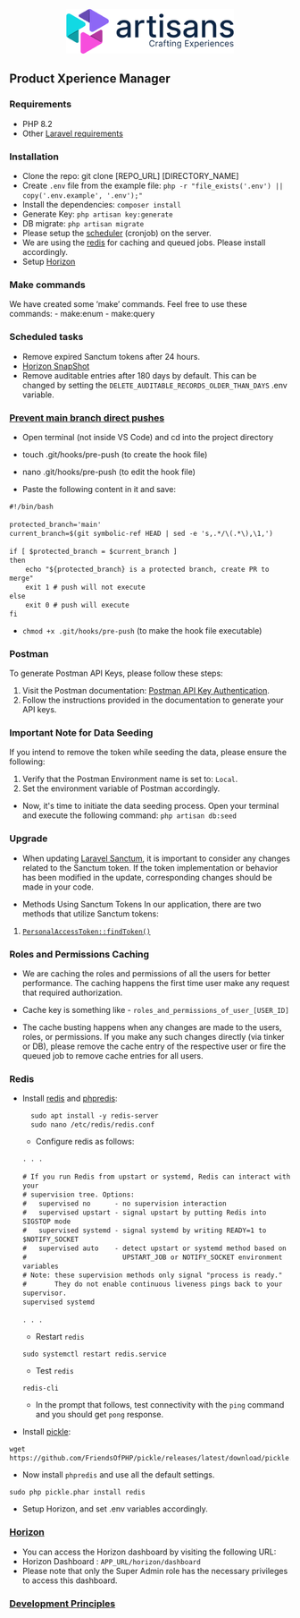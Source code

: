 <p align="center">
    <a
        href="https://artisanssoultions.com"
        target="_blank"
    >
        <picture>
            <source
                width="300"
                media="(prefers-color-scheme: dark)"
                srcset="./public/images/logo/dark-mode-300.png"
            >
            <img
                alt="Artisans logo"
                src="./public/images/logo/light-mode-300.png"
            >
        </picture>
    </a>
</p>

## Product Xperience Manager

### Requirements
- PHP 8.2
- Other [Laravel requirements](https://laravel.com/docs/10.x/deployment#server-requirements)

### Installation
- Clone the repo: git clone [REPO_URL] [DIRECTORY_NAME]
- Create `.env` file from the example file: `php -r "file_exists('.env') || copy('.env.example', '.env');"`
- Install the dependencies: `composer install`
- Generate Key: `php artisan key:generate`
- DB migrate: `php artisan migrate`
- Please setup the [scheduler](#scheduled-tasks) (cronjob) on the server.
- We are using the [redis](#redis) for caching and queued jobs. Please install accordingly.
- Setup [Horizon](#horizon)


### Make commands
We have created some ‘make’ commands. Feel free to use these commands:
    - make:enum
    - make:query

### Scheduled tasks
- Remove expired Sanctum tokens after 24 hours.
- [Horizon SnapShot](https://laravel.com/docs/10.x/horizon#metrics)
- Remove auditable entries after 180 days by default. This can be changed by setting the `DELETE_AUDITABLE_RECORDS_OLDER_THAN_DAYS` .env variable.


### [Prevent main branch direct pushes](https://hiltonmeyer.com/articles/protect-git-branch-and-prevent-master-push.html)
- Open terminal (not inside VS Code) and cd into the project directory

- touch .git/hooks/pre-push (to create the hook file)

- nano .git/hooks/pre-push (to edit the hook file)

- Paste the following content in it and save:

```shell
#!/bin/bash

protected_branch='main'
current_branch=$(git symbolic-ref HEAD | sed -e 's,.*/\(.*\),\1,')

if [ $protected_branch = $current_branch ]
then
    echo "${protected_branch} is a protected branch, create PR to merge"
    exit 1 # push will not execute
else
    exit 0 # push will execute
fi
```
- `chmod +x .git/hooks/pre-push` (to make the hook file executable)

### Postman
To generate Postman API Keys, please follow these steps:
1. Visit the Postman documentation: [Postman API Key Authentication](https://learning.postman.com/docs/developer/postman-api/authentication/).
1. Follow the instructions provided in the documentation to generate your API keys.

### Important Note for Data Seeding
If you intend to remove the token while seeding the data, please ensure the following:
1. Verify that the Postman Environment name is set to: `Local`.
1. Set the environment variable of Postman accordingly.
- Now, it's time to initiate the data seeding process. Open your terminal and execute the following command: `php artisan db:seed`

### Upgrade
- When updating [Laravel Sanctum](https://laravel.com/docs/10.x/sanctum), it is important to consider any changes related to the Sanctum token. If the token implementation or behavior has been modified in the update, corresponding changes should be made in your code.

- Methods Using Sanctum Tokens In our application, there are two methods that utilize Sanctum tokens:
1. [`PersonalAccessToken::findToken()`](./app/Http/Middleware/AddCompanyIdInServiceContainer.php#L24C53-L24C62)


### Roles and Permissions Caching
- We are caching the roles and permissions of all the users for better performance. The caching happens the first time user make any request that required authorization.

- Cache key is something like - `roles_and_permissions_of_user_[USER_ID]`

- The cache busting happens when any changes are made to the users, roles, or permissions. If you make any such changes directly (via tinker or DB), please remove the cache entry of the respective user or fire the queued job to remove cache entries for all users.

### Redis
- Install [redis](https://www.digitalocean.com/community/tutorials/how-to-install-and-secure-redis-on-ubuntu-22-04) and [phpredis](https://github.com/phpredis/phpredis):
    ```shell
      sudo apt install -y redis-server
      sudo nano /etc/redis/redis.conf
   ```
    - Configure redis as follows:

    ```editorconfig
    . . .

    # If you run Redis from upstart or systemd, Redis can interact with your
    # supervision tree. Options:
    #   supervised no      - no supervision interaction
    #   supervised upstart - signal upstart by putting Redis into SIGSTOP mode
    #   supervised systemd - signal systemd by writing READY=1 to $NOTIFY_SOCKET
    #   supervised auto    - detect upstart or systemd method based on
    #                        UPSTART_JOB or NOTIFY_SOCKET environment variables
    # Note: these supervision methods only signal "process is ready."
    #       They do not enable continuous liveness pings back to your supervisor.
    supervised systemd

    . . .
    ```
    - Restart `redis`
    ```shell
    sudo systemctl restart redis.service
    ```

    - Test `redis`
    ```shell
    redis-cli
    ```
    - In the prompt that follows, test connectivity with the `ping` command and you should get `pong` response.

- Install [pickle](https://github.com/FriendsOfPHP/pickle):
```shell
wget https://github.com/FriendsOfPHP/pickle/releases/latest/download/pickle.phar
```
- Now install `phpredis` and use all the default settings.
```shell
sudo php pickle.phar install redis
```
- Setup Horizon, and set .env variables accordingly.

### [Horizon](https://laravel.com/docs/10.x/horizon)
- You can access the Horizon dashboard by visiting the following URL:
- Horizon Dashboard : `APP_URL/horizon/dashboard`
- Please note that only the Super Admin role has the necessary privileges to access this dashboard.

### [Development Principles](./Principles.md)
